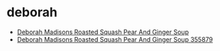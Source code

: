 # deborah

 * [Deborah Madisons Roasted Squash Pear And Ginger Soup](../../index/d/deborah-madisons-roasted-squash-pear-and-ginger-soup-355879.json)
 * [Deborah Madisons Roasted Squash Pear And Ginger Soup 355879](../../index/d/deborah-madisons-roasted-squash-pear-and-ginger-soup-355879.json)
